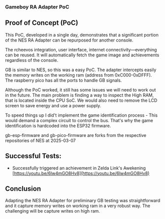 ### Gameboy RA Adapter PoC

## Proof of Concept (PoC)

This PoC, developed in a single day, demonstrates that a significant portion of the NES RA Adapter can be repurposed for another console.

The rcheevos integration, user interface, internet connectivity—everything can be reused. It will automatically fetch the game image and achievements regardless of the console.

GB is similar to NES, so this was a easy PoC. The adapter intercepts easily the memory writes on the working ram (address from 0xC000-0xDFFF). The raspberry pico has all the ports to handle GB signals.

Although the PoC worked, it still has some issues we will need to work out in the future. The main problem is finding a way to inspect the High RAM, that is located inside the CPU SoC. We would also need to remove the LCD screen to save energy and use a power supply.

To speed things up I did't implement the game identification process - This would demand a complex circuit to control the bus. That's why the game identification is hardcoded into the ESP32 firmware.

gb-esp-firmware and gb-pico-firmware are forks from the respective repositories of NES at 2025-03-07

## Successful Tests:

- Successfully triggered an achievement in Zelda Link's Awekening [https://youtu.be/6lw4mGO8Hv8](https://youtu.be/6lw4mGO8Hv8)

## Conclusion

Adapting the NES RA Adapter for preliminary GB testing was straightforward and it capture memory writes on working ram in a very robust way. The challenging will be capture writes on high ram. 

